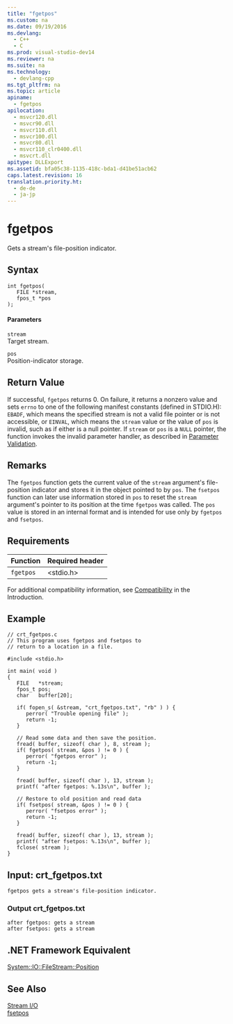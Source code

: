 ```yaml
---
title: "fgetpos"
ms.custom: na
ms.date: 09/19/2016
ms.devlang: 
  - C++
  - C
ms.prod: visual-studio-dev14
ms.reviewer: na
ms.suite: na
ms.technology: 
  - devlang-cpp
ms.tgt_pltfrm: na
ms.topic: article
apiname: 
  - fgetpos
apilocation: 
  - msvcr120.dll
  - msvcr90.dll
  - msvcr110.dll
  - msvcr100.dll
  - msvcr80.dll
  - msvcr110_clr0400.dll
  - msvcrt.dll
apitype: DLLExport
ms.assetid: bfa05c38-1135-418c-bda1-d41be51acb62
caps.latest.revision: 16
translation.priority.ht: 
  - de-de
  - ja-jp
---
```

# fgetpos
Gets a stream's file-position indicator.  
  
## Syntax  
  
```  
int fgetpos(   
   FILE *stream,  
   fpos_t *pos   
);  
```  
  
#### Parameters  
 `stream`  
 Target stream.  
  
 `pos`  
 Position-indicator storage.  
  
## Return Value  
 If successful, `fgetpos` returns 0. On failure, it returns a nonzero value and sets `errno` to one of the following manifest constants (defined in STDIO.H): `EBADF`, which means the specified stream is not a valid file pointer or is not accessible, or `EINVAL`, which means the `stream` value or the value of `pos` is invalid, such as if either is a null pointer. If `stream` or `pos` is a `NULL` pointer, the function invokes the invalid parameter handler, as described in [Parameter Validation](../vs140/Parameter-Validation.md).  
  
## Remarks  
 The `fgetpos` function gets the current value of the `stream` argument's file-position indicator and stores it in the object pointed to by `pos`. The `fsetpos` function can later use information stored in `pos` to reset the `stream` argument's pointer to its position at the time `fgetpos` was called. The `pos` value is stored in an internal format and is intended for use only by `fgetpos` and `fsetpos`.  
  
## Requirements  
  
|Function|Required header|  
|--------------|---------------------|  
|`fgetpos`|<stdio.h>|  
  
 For additional compatibility information, see [Compatibility](../vs140/Compatibility.md) in the Introduction.  
  
## Example  
  
```  
// crt_fgetpos.c  
// This program uses fgetpos and fsetpos to  
// return to a location in a file.  
  
#include <stdio.h>  
  
int main( void )  
{  
   FILE   *stream;  
   fpos_t pos;  
   char   buffer[20];  
  
   if( fopen_s( &stream, "crt_fgetpos.txt", "rb" ) ) {  
      perror( "Trouble opening file" );  
      return -1;  
   }  
  
   // Read some data and then save the position.   
   fread( buffer, sizeof( char ), 8, stream );  
   if( fgetpos( stream, &pos ) != 0 ) {  
      perror( "fgetpos error" );  
      return -1;  
   }  
  
   fread( buffer, sizeof( char ), 13, stream );  
   printf( "after fgetpos: %.13s\n", buffer );  
  
   // Restore to old position and read data   
   if( fsetpos( stream, &pos ) != 0 ) {  
      perror( "fsetpos error" );  
      return -1;  
   }  
  
   fread( buffer, sizeof( char ), 13, stream );  
   printf( "after fsetpos: %.13s\n", buffer );  
   fclose( stream );  
}  
```  
  
## Input: crt_fgetpos.txt  
  
```  
fgetpos gets a stream's file-position indicator.  
```  
  
### Output crt_fgetpos.txt  
  
```  
after fgetpos: gets a stream  
after fsetpos: gets a stream  
```  
  
## .NET Framework Equivalent  
 [System::IO::FileStream::Position](https://msdn.microsoft.com/en-us/library/system.io.filestream.position.aspx)  
  
## See Also  
 [Stream I/O](../vs140/Stream-I-O.md)   
 [fsetpos](../vs140/fsetpos.md)